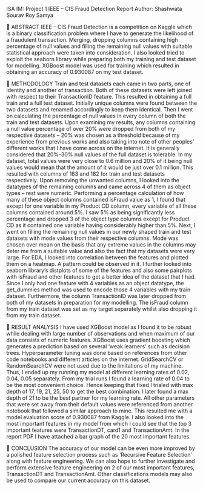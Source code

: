ISA IM: Project 1
IEEE – CIS Fraud Detection Report
Author:  Shashwata Sourav Roy Samya


	ABSTRACT
IEEE – CIS Fraud Detection is a competition on Kaggle which is a binary classification problem where I have to generate the likelihood of a fraudulent transaction. Merging, dropping columns containing high percentage of null values and filling the remaining null values with suitable statistical approach were taken into consideration. I also looked tried to exploit the seaborn library while preparing both my training and test dataset for modelling. XGBoost model was used for training which resulted in obtaining an accuracy of 0.930087 on my test dataset.

	METHODOLOGY
Train and test datasets each came in two parts, one of identity and another of transaction. Both of these datasets were left joined with respect to their TransactionID feature. This resulted in obtaining a full train and a full test dataset.
Initially unique columns were found between the two datasets and renamed accordingly to keep them identical. Then I went on calculating the percentage of null values in every column of both the train and test datasets. Upon examining my results, any columns containing a null value percentage of over 20% were dropped from both of my respective datasets – 20% was chosen as a threshold because of my experience from previous works and also taking into note of other peoples’ different works that I have come across on the internet. It is generally considered that 20%-30% null values of the full dataset is tolerable. In my dataset, total values were very close to 0.6 million and 20% of it being null values would mean that the amount of it would be just over 0.1 million. This resulted with columns of 183 and 182 for train and test datasets respectively.
Upon removing the unwanted columns, I looked into the datatypes of the remaining columns and came across 4 of them as object types – rest were numeric. Performing a percentage calculation of how many of these object columns contained isFraud value as 1, I found that except for one variable in my Product CD column, every variable of all these columns contained around 5%. I saw 5% as being significantly less percentage and dropped 3 of the object type columns except for Product CD as it contained one variable having considerably higher than 5%.
Next, I went on filling the remaining null values in our newly shaped train and test datasets with mode values from their respective columns. Mode was chosen over mean on the basis that any extreme values in the columns may deter me from a suitable value and also the fact that my datasets were very large.
For EDA, I looked into correlation between the features and plotted them on a heatmap. A pattern could be observed in it. I further looked into seaborn library’s distplots of some of the features and also some pairplots with isFraud and other features to get a better idea of the dataset that I had.
Since I only had one feature with 4 variables as an object datatype, the get_dummies method was used to encode those 4 variables with my train dataset. Furthermore, the column TransactionID was later dropped from both of my datasets in preparation for my modelling. The isFraud column from my train dataset was set as my target separately whilst also dropping it from my train dataset.


	RESULT ANALYSIS
I have used XGBoost model as I found it to be robust while dealing with large number of observations and when maximum of our data consists of numeric features. XGBoost uses gradient boosting which generates a prediction based on several ‘weak learners’ such as decision trees.
Hyperparameter tuning was done based on references from other code notebooks and different articles on the internet. GridSearchCV or RandomSearchCV were not used due to the limitations of my machine. Thus, I ended up my running my model at different learning rates of 0.02, 0.04, 0.05 separately. From my trial runs I found a learning rate of 0.04 to be the most convenient choice. Hence keeping that fixed I trialed with max depth of 17, 19, 21, 25, 50 to get the best combination. I later found a max depth of 21 to be the best partner for my learning rate. All other parameters that were set away from their default values were referenced from another notebook that followed a similar approach to mine.
This resulted me with a model evaluation score of 0.930087 from Kaggle.
I also looked into the most important features in my model from which I could see that the top 3 important features were TransactionDT, card1 and TransactionAmt. In the report PDF I have attached a bar graph of the 20 most important features.
 

	CONCLUSION
The accuracy of our model can be even more improved by a polished feature selection process such as ‘Recursive Feature Selection’ along with feature engineering. We can also hope to further investigate and perform extensive feature engineering on 2 of our most important features, TransactionDT and TransactionAmt. Other classifications models may also be used to compare our current accuracy on this dataset.
